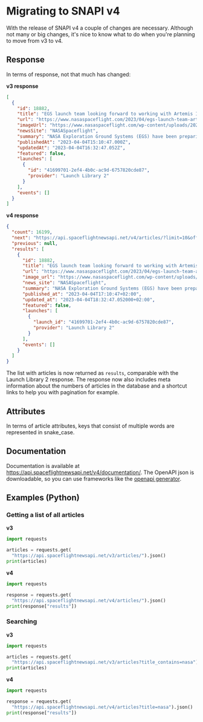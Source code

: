 # Migrating to SNAPI v4

With the release of SNAPI v4 a couple of changes are necessary. Although not many or big changes, it's nice to know what
to do when you're planning to move from v3 to v4.

## Response

In terms of response, not that much has changed:

**v3 response**

```json
[
  {
    "id": 18882,
    "title": "EGS launch team looking forward to working with Artemis II crew",
    "url": "https://www.nasaspaceflight.com/2023/04/egs-launch-team-artemis-ii/",
    "imageUrl": "https://www.nasaspaceflight.com/wp-content/uploads/2023/04/52790060302_221dc6d2af_k-1170x803.jpg",
    "newsSite": "NASASpaceflight",
    "summary": "NASA Exploration Ground Systems (EGS) have been preparing and planning for the Artemis II launch since before the flight crew was announced on April 3. Teams at the Kennedy Space Center (KSC) in Florida are looking forward to working closely with the four astronauts who will be the first to fly to the Moon in over 50 years.",
    "publishedAt": "2023-04-04T15:10:47.000Z",
    "updatedAt": "2023-04-04T16:32:47.052Z",
    "featured": false,
    "launches": [
      {
        "id": "41699701-2ef4-4b0c-ac9d-6757820cde87",
        "provider": "Launch Library 2"
      }
    ],
    "events": []
  }
]
```

**v4 response**

```json
{
  "count": 16199,
  "next": "https://api.spaceflightnewsapi.net/v4/articles/?limit=10&offset=10",
  "previous": null,
  "results": [
    {
      "id": 18882,
      "title": "EGS launch team looking forward to working with Artemis II crew",
      "url": "https://www.nasaspaceflight.com/2023/04/egs-launch-team-artemis-ii/",
      "image_url": "https://www.nasaspaceflight.com/wp-content/uploads/2023/04/52790060302_221dc6d2af_k-1170x803.jpg",
      "news_site": "NASASpaceflight",
      "summary": "NASA Exploration Ground Systems (EGS) have been preparing and planning for the Artemis II launch since before the flight crew was announced on April 3. Teams at the Kennedy Space Center (KSC) in Florida are looking forward to working closely with the four astronauts who will be the first to fly to the Moon in over 50 years.",
      "published_at": "2023-04-04T17:10:47+02:00",
      "updated_at": "2023-04-04T18:32:47.052000+02:00",
      "featured": false,
      "launches": [
        {
          "launch_id": "41699701-2ef4-4b0c-ac9d-6757820cde87",
          "provider": "Launch Library 2"
        }
      ],
      "events": []
    }
  ]
}
```

The list with articles is now returned as `results`, comparable with the Launch Library 2 response. The response now also
includes meta information about the numbers of articles in the database and a shortcut links to help you with pagination
for example.

## Attributes

In terms of article attributes, keys that consist of multiple words are represented in snake_case.

## Documentation

Documentation is available at https://api.spaceflightnewsapi.net/v4/documentation/. The OpenAPI json is downloadable, so
you can use frameworks like the [openapi generator](https://openapi-generator.tech/).

## Examples (Python)
### Getting a list of all articles

**v3**
```python
import requests

articles = requests.get(
  "https://api.spaceflightnewsapi.net/v3/articles/").json()
print(articles)
```

**v4**
```python
import requests

response = requests.get(
  "https://api.spaceflightnewsapi.net/v4/articles/").json()
print(response["results"])
```

### Searching
**v3**
```python
import requests

articles = requests.get(
  "https://api.spaceflightnewsapi.net/v3/articles?title_contains=nasa").json()
print(articles)
```

**v4**
```python
import requests

response = requests.get(
  "https://api.spaceflightnewsapi.net/v4/articles?title=nasa").json()
print(response["results"])
```
